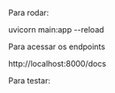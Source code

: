 Para rodar: 

uvicorn main:app --reload

Para acessar os endpoints

http://localhost:8000/docs


Para testar:

